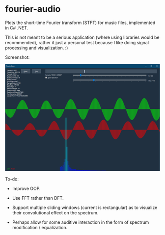 # fourier-audio

Plots the short-time Fourier transform (STFT) for music files, implemented in C# .NET.

This is not meant to be a serious application (where using libraries would be recommended), rather it just a personal test because I like doing signal processing and visualization. :)

Screenshot:

![Screenshot](proof_of_concept.png)

To-do:

* Improve OOP.

* Use FFT rather than DFT.

* Support multiple sliding windows (current is rectangular) as to visualize their convolutional effect on the spectrum.

* Perhaps allow for some auditive interaction in the form of spectrum modification / equalization.
